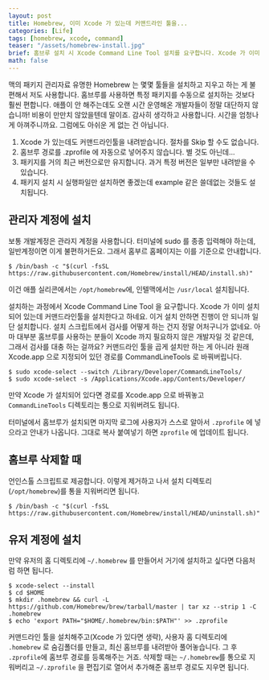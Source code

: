 ```yaml
---
layout: post
title: Homebrew, 이미 Xcode 가 있는데 커맨드라인 툴을...
categories: [Life]
tags: [homebrew, xcode, command]
teaser: "/assets/homebrew-install.jpg"
brief: 홈브루 설치 시 Xcode Command Line Tool 설치를 요구합니다. Xcode 가 이미 깔려 있어는데 설치한다고 합니다. 거부하면 진행되지 않으니까 일단 설치하고 난 뒤에 되돌려놓으면 됩니다.
math: false
---
```


맥의 패키지 관리자료 유명한 Homebrew 는 몇몇 툴들을 설치하고 지우고 하는 게 불편해서 저도 사용합니다. 홈브루를 사용하면 특정 패키지를 수동으로 설치하는 것보다 훨씬 편합니다. 애플이 안 해주는데도 오랜 시간 운영해온 개발자들이 정말 대단하지 않습니까! 비용이 만만치 않았을텐데 말이죠. 감사히 생각하고 사용합니다. 시간을 엄청나게 아껴주니까요. 그럼에도 아쉬운 게 없는 건 아닙니다.

1. Xcode 가 있는데도 커맨드라인툴을 내려받습니다. 절차를 Skip 할 수도 없습니다.
2. 홈브루 경로를 .zprofile 에 자동으로 넣어주지 않습니다. 별 것도 아닌데...
3. 패키지를 거의 최근 버전으로만 유지합니다. 과거 특정 버전은 일부만 내려받을 수 있습니다.
4. 패키지 설치 시 실행파일만 설치하면 좋겠는데 example 같은 쓸데없는 것들도 설치됩니다.


## 관리자 계정에 설치
보통 개발계정은 관라지 계정을 사용합니다. 터미널에 sudo 를 종종 입력해야 하는데, 일반계정이면 이게 불편하거든요. 그래서 홈부르 홈페이지는 이를 기준으로 안내합니다.

```shell
$ /bin/bash -c "$(curl -fsSL https://raw.githubusercontent.com/Homebrew/install/HEAD/install.sh)"
```

이건 애플 실리콘에서는 `/opt/homebrew`에, 인텔맥에서는 `/usr/local` 설치됩니다.

설치하는 과정에서 Xcode Command Line Tool 을 요구합니다. Xcode 가 이미 설치되어 있는데 커맨드라인툴을 설치한다고 하네요. 이거 설치 안하면 진행이 안 되니까 일단 설치합니다. 설치 스크립트에서 검사를 어떻게 하는 건지 정말 어처구니가 없네요. 아마 대부분 홈브루를 사용하는 분들이 Xcode 까지 필요하지 않은 개발자일 것 같은데, 그래서 검사를 대충 하는 걸까요? 커맨드라인 툴을 곱게 설치만 하는 게 아니라 원래 Xcode.app 으로 지정되어 있던 경로를 CommandLineTools 로 바꿔버립니다.

```shell
$ sudo xcode-select --switch /Library/Developer/CommandLineTools/
$ sudo xcode-select -s /Applications/Xcode.app/Contents/Developer/
```

만약 Xcode 가 설치되어 있다면 경로를 Xcode.app 으로 바꿔놓고 `CommandLineTools` 디렉토리는 통으로 지워버려도 됩니다.

터미널에서 홈브루가 설치되면 마지막 로그에 사용자가 스스로 알아서 `.zprofile` 에 넣으라고 안내가 나옵니다. 그대로 복사 붙여넣기 하면 `zprofile` 에 업데이트 됩니다.


## 홈브루 삭제할 때
언인스톨 스크립트로 제공합니다. 이렇게 제거하고 나서 설치 디렉토리 (`/opt/homebrew`)를 통을 지워버리면 됩니다.

```shell
$ /bin/bash -c "$(curl -fsSL https://raw.githubusercontent.com/Homebrew/install/HEAD/uninstall.sh)"
```


## 유저 계정에 설치
만약 유저의 홈 디렉토리에 `~/.homebrew` 를 만들어서 거기에 설치하고 싶다면 다음처럼 하면 됩니다.

```shell
$ xcode-select --install
$ cd $HOME
$ mkdir .homebrew && curl -L https://github.com/Homebrew/brew/tarball/master | tar xz --strip 1 -C .homebrew
$ echo 'export PATH="$HOME/.homebrew/bin:$PATH"' >> .zprofile
```

커맨드라인 툴을 설치해주고(Xcode 가 있다면 생략), 사용자 홈 디렉토리에 `.homebrew` 로 숨김폴더를 만들고, 최신 홈브루를 내려받아 풀어놓습니다. 그 후 `.zprofile`에 홈브루 경로를 등록해주는 거죠. 삭제할 때는 `~/.homebrew`를 통으로 지워버리고 `~/.zprofile` 을 편집기로 열어서 추가해준 홈브루 경로도 지우면 됩니다.

